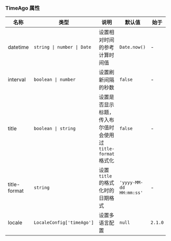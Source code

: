 ### TimeAgo 属性

| 名称         | 类型                       | 说明                                                         | 默认值                  | 始于    |
| ------------ | -------------------------- | ------------------------------------------------------------ | ----------------------- | ------- |
| datetime     | `string \| number \| Date` | 设置相对时间的参考计算时间值                                 | `Date.now()`            | -       |
| interval     | `boolean \| number`        | 设置刷新间隔的秒数                                           | `false`                 | -       |
| title        | `boolean \| string`        | 设置是否显示标题，传入布尔值时会使用过 `title-format` 格式化 | `false`                 | -       |
| title-format | `string`                   | 设置 `title` 的格式化时的日期格式                            | `'yyyy-MM-dd HH:mm:ss'` | -       |
| locale       | `LocaleConfig['timeAgo']`  | 设置多语言配置                                               | `null`                  | `2.1.0` |
